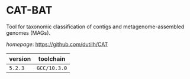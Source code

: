 # CAT-BAT

Tool for taxonomic classification of contigs and metagenome-assembled genomes (MAGs).

*homepage*: <https://github.com/dutilh/CAT>

version | toolchain
--------|----------
``5.2.3`` | ``GCC/10.3.0``
